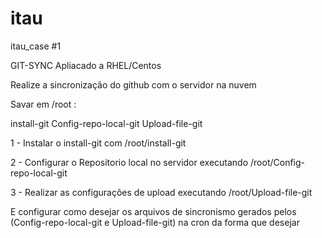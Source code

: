 # itau
itau_case
#1 

GIT-SYNC
Apliacado a RHEL/Centos

Realize a sincronização do github com o servidor na nuvem

Savar em /root :

install-git
Config-repo-local-git
Upload-file-git

1 - Instalar o install-git com /root/install-git

2 - Configurar o Repositorio local no servidor executando /root/Config-repo-local-git

3 - Realizar as configurações de upload executando /root/Upload-file-git

E configurar como desejar os arquivos de sincronismo gerados pelos (Config-repo-local-git e Upload-file-git) na cron da forma que desejar
